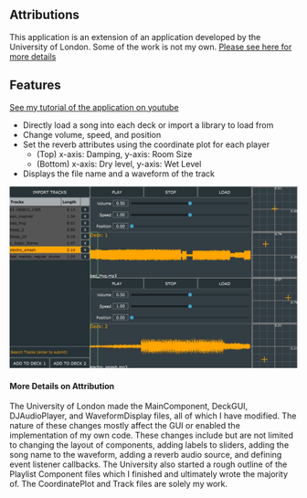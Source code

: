 ## Attributions
This application is an extension of an application developed by the University of London. Some of the work is not my own. [Please see here for more details](#more-details-on-attribution)

## Features
[See my tutorial of the application on youtube](https://www.youtube.com/watch?v=iOKKWV8OHlw)
- Directly load a song into each deck or import a library to load from
- Change volume, speed, and position
- Set the reverb attributes using the coordinate plot for each player
  - (Top) x-axis: Damping, y-axis: Room Size
  - (Bottom) x-axis: Dry level, y-axis: Wet Level
- Displays the file name and a waveform of the track

![A view of the application in action](/screenshot.jpg)

#### More Details on Attribution
The University of London made the MainComponent, DeckGUI, DJAudioPlayer, and WaveformDisplay files, all of which I have modified. The nature of these changes mostly affect the GUI or enabled the implementation of my own code. These changes include but are not limited to changing the layout of components, adding labels to sliders, adding the song name to the waveform, adding a reverb audio source, and defining event listener callbacks. The University also started a rough outline of the Playlist Component files which I finished and ultimately wrote the majority of. The CoordinatePlot and Track files are solely my work.
